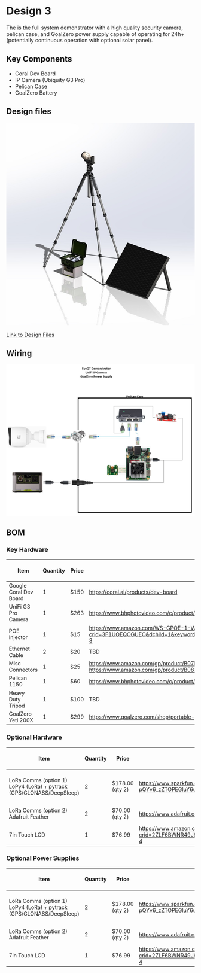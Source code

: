 # Design 3

The is the full system demonstrator with a high quality security camera, pelican case, and GoalZero power supply capable of operating for 24h+ (potentially continuous operation with optional solar panel).

## Key Components

- Coral Dev Board
- IP Camera (Ubiquity G3 Pro)
- Pelican Case
- GoalZero Battery

## Design files

![SolidWorks Image](documentation/images/005.jpg)

[Link to Design Files](3d-design-files)

## Wiring

![wiring](documentation/images/003.jpeg)

## BOM

### Key Hardware

| Item                    | Quantity | Price | Link                                                                                                                                                                                                        | Power Datasheet Spec | Power Actual Measured | Weight  | Other |
|-------------------------|----------|-------|-------------------------------------------------------------------------------------------------------------------------------------------------------------------------------------------------------------|----------------------|-----------------------|---------|-------|
| Google Coral Dev Board  | 1        | $150  | https://coral.ai/products/dev-board                                                                                                                                                                         | 15W                  |                       | < 1lbs  |       |
| UniFi G3 Pro Camera     | 1        | $263  | https://www.bhphotovideo.com/c/product/1387763-REG/ubiquiti_networks_uvc_g3_pro_unifi_video_g3_pro_1080p.html                                                                                               | 12.5W                |                       | 1.5lbs  |       |
| POE Injector            | 1        | $15   | https://www.amazon.com/WS-GPOE-1-WM-Gigabit-Passive-Ethernet-Injector/dp/B00ENNUWO4/ref=sr_1_3?crid=3F1UOEQOGUEO&dchild=1&keywords=24v+poe+injector+dc&qid=1591818504&sprefix=24v+poe+i%2Caps%2C146&sr=8-3  | N/A                  |                       | < 1lbs  |       |
| Ethernet Cable          | 2        | $20   | TBD                                                                                                                                                                                                         | N/A                  |                       | < 1lbs  |       |
| Misc Connectors         | 1        | $25   | https://www.amazon.com/gp/product/B07KSSV8LD/ref=ox_sc_act_title_3?smid=A323VFV6W4CN1S&psc=1     https://www.amazon.com/gp/product/B08169ZB5C/ref=ox_sc_act_title_6?smid=A3MDC9KUHU6B27&psc=1               | N/A                  |                       |         |       |
| Pelican 1150            | 1        | $60   | https://www.bhphotovideo.com/c/product/83166-REG/Pelican_1150_000_110_1150_Case_with_Foam.html                                                                                                              | N/A                  |                       | ~3lbs   |       |
| Heavy Duty Tripod       | 1        | $100  | TBD                                                                                                                                                                                                         | N/A                  |                       | ~10lbs  |       |
| GoalZero Yeti 200X      | 1        | $299  | https://www.goalzero.com/shop/portable-power/goal-zero-yeti-200x/                                                                                                                                           | 187Wh (Li-ion)       |                       | 5lbs    |       |

### Optional Hardware

| Item                                                                        | Quantity  | Price            | Link                                                                                                                                                                                                                                | Power Datasheet Spec  | Power Actual Measured  | Weight   | Other                         |
|-----------------------------------------------------------------------------|-----------|------------------|-------------------------------------------------------------------------------------------------------------------------------------------------------------------------------------------------------------------------------------|-----------------------|------------------------|----------|-------------------------------|
| LoRa Comms  (option 1)     LoPy4 (LoRa) +  pytrack (GPS/GLONASS/DeepSleep)  | 2         | $178.00 (qty 2)  | https://www.sparkfun.com/products/14674     https://www.arrow.com/en/products/pytrack/pycom-ltd?gclid=Cj0KCQjw2PP1BRCiARIsAEqv-pQYv6_zZTOPEGluY6ujHW9V3s7nRozhEoCmTeF9tF68LORfolGYmOAaAqaiEALw_wcB                                  | 330mW                 |                        | 3 oz.    | Range: up to 5km  BW: 125kHz  |
| LoRa Comms  (option 2)  Adafruit Feather                                    | 2         | $70.00 (qty 2)   | https://www.adafruit.com/product/3178                                                                                                                                                                                               | ~400mW (estimated)    |                        | << 3oz   | Range: ?  BW: 125kHz          |
| 7in Touch LCD                                                               | 1         | $76.99           | https://www.amazon.com/Lebula-Touchscreen-Raspberry-1024X600-Capacitive/dp/B07VNX4ZWY/ref=sr_1_4?crid=2ZLF6BWNR49J9&dchild=1&keywords=7+in+capacitive+touchscreen+raspberry+pi&qid=1591041969&sprefix=7in+capac%2Caps%2C139&sr=8-4  | ?                     | 5.2W                   | 0.5lbs   |                               |

### Optional Power Supplies

| Item                                                                        | Quantity  | Price            | Link                                                                                                                                                                                                                                | Power Datasheet Spec  | Power Actual Measured  | Weight   | Other                         |
|-----------------------------------------------------------------------------|-----------|------------------|-------------------------------------------------------------------------------------------------------------------------------------------------------------------------------------------------------------------------------------|-----------------------|------------------------|----------|-------------------------------|
| LoRa Comms  (option 1)     LoPy4 (LoRa) +  pytrack (GPS/GLONASS/DeepSleep)  | 2         | $178.00 (qty 2)  | https://www.sparkfun.com/products/14674     https://www.arrow.com/en/products/pytrack/pycom-ltd?gclid=Cj0KCQjw2PP1BRCiARIsAEqv-pQYv6_zZTOPEGluY6ujHW9V3s7nRozhEoCmTeF9tF68LORfolGYmOAaAqaiEALw_wcB                                  | 330mW                 |                        | 3 oz.    | Range: up to 5km  BW: 125kHz  |
| LoRa Comms  (option 2)  Adafruit Feather                                    | 2         | $70.00 (qty 2)   | https://www.adafruit.com/product/3178                                                                                                                                                                                               | ~400mW (estimated)    |                        | << 3oz   | Range: ?  BW: 125kHz          |
| 7in Touch LCD                                                               | 1         | $76.99           | https://www.amazon.com/Lebula-Touchscreen-Raspberry-1024X600-Capacitive/dp/B07VNX4ZWY/ref=sr_1_4?crid=2ZLF6BWNR49J9&dchild=1&keywords=7+in+capacitive+touchscreen+raspberry+pi&qid=1591041969&sprefix=7in+capac%2Caps%2C139&sr=8-4  | ?                     | 5.2W                   | 0.5lbs   |                               |
